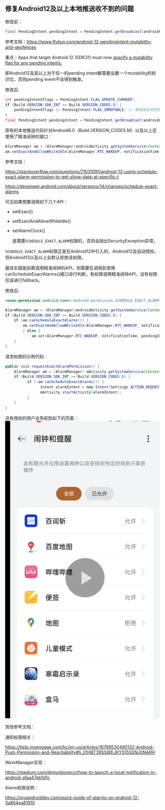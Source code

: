 ## 修复Android12及以上本地推送收不到的问题

修改前：

```java
final PendingIntent pendingIntent = PendingIntent.getBroadcast(androidContext, localNotification.code.hashCode(), intent, 0);
```

参考文档：https://www.flybuy.com/android-12-pendingintent-mutability-and-geofences

重点：Apps that target Android 12 (SDK31) must now [specify a mutability flag for any pending intents.](https://developer.android.com/about/versions/12/behavior-changes-12#pending-intent-mutability) 

即Android12及其以上对于任一的pending intent都需要设置一个mutability的标识位，否则pending event不会得到触发。

修改后:

```java
int pendingIntentFlags = PendingIntent.FLAG_UPDATE_CURRENT;
if (Build.VERSION.SDK_INT >= Build.VERSION_CODES.S) {
    pendingIntentFlags |= PendingIntent.FLAG_IMMUTABLE; // 使用适当的标志
}
final PendingIntent pendingIntent = PendingIntent.getBroadcast(androidContext, localNotification.code.hashCode(), intent, pendingIntentFlags);
```



原有的本地推送代码针对Android6.0（Build.VERSION_CODES.M）以及以上还使用了精准闹钟的接口：

```java
AlarmManager am = (AlarmManager)androidActivity.getSystemService(Context.ALARM_SERVICE);
am.setExactAndAllowWhileIdle(AlarmManager.RTC_WAKEUP, notificationTime, pendingIntent);
```

参考文档：

https://stackoverflow.com/questions/71031091/android-12-using-schedule-exact-alarm-permission-to-get-show-data-at-specific-t

https://developer.android.com/about/versions/14/changes/schedule-exact-alarms

可见如果想要调用如下几个API：

- setExact()

- setExactAndAllowWhileIdle()

- setAlarmClock()

  是需要`SCHEDULE_EXACT_ALARM`权限的，否则会抛出SecurityException异常。

`SCHEDULE_EXACT_ALARM`权限正是在Android12中引入的，Android12会自动授权，但Android13以及以上会默认拒绝该权限。

最佳实践是如需调用精准闹钟的API，则需要在调用前使用canScheduleExactAlarms()接口进行判断，有权限调用精准闹钟API，没有权限应该进行fallback。

修改后:

```xml
<uses-permission android:name="android.permission.SCHEDULE_EXACT_ALARM" />
```

```java
AlarmManager am = (AlarmManager)androidActivity.getSystemService(Context.ALARM_SERVICE);
if (Build.VERSION.SDK_INT >= Build.VERSION_CODES.S) {
    if (am.canScheduleExactAlarms()) {
        am.setExactAndAllowWhileIdle(AlarmManager.RTC_WAKEUP, notificationTime, pendingIntent);
		} else {
     		am.set(AlarmManager.RTC_WAKEUP, notificationTime, pendingIntent);
    }
}
```

请求权限的示例代码：

```java
public void requestExactAlarmPermission() {
    AlarmManager am = (AlarmManager) mActivity.getSystemService(Context.ALARM_SERVICE);
    if (Build.VERSION.SDK_INT >= Build.VERSION_CODES.S) {
          if (!am.canScheduleExactAlarms()) {
                Intent alarmIntent = new Intent(Settings.ACTION_REQUEST_SCHEDULE_EXACT_ALARM);
                mActivity.startActivity(alarmIntent);
          }
    }
}
```

没有授权的用户会导航到如下的页面：
![ClockAndReminder](../../pic/ClockAndReminder.png)

其他参考文档：

通知权限相关：

https://help.moengage.com/hc/en-us/articles/16768530490132-Android-Push-Permission-and-Reachability#h_01HBT39SSWEJKYS15SSNJ0NARH

WorkManager实现：

https://medium.com/@munbonecci/how-to-launch-a-local-notification-in-android-afaa47eb1d1c

Alarm权限说明：

https://proandroiddev.com/quick-guide-of-alarms-on-android-12-3a864ea81910
